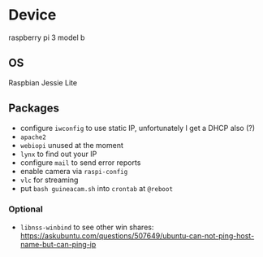 # Device
raspberry pi 3 model b
## OS
Raspbian Jessie Lite
## Packages
* configure `iwconfig` to use static IP, unfortunately I get a DHCP also (?)
* `apache2` 
* `webiopi` unused at the moment
* `lynx` to find out your IP
* configure `mail` to send error reports
* enable camera via `raspi-config`
* `vlc` for streaming
* put `bash guineacam.sh` into `crontab` at `@reboot`
### Optional
* `libnss-winbind` to see other win shares: https://askubuntu.com/questions/507649/ubuntu-can-not-ping-host-name-but-can-ping-ip
